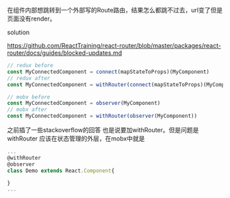 在组件内部想跳转到一个外部写的Route路由，结果怎么都跳不过去，url变了但是页面没有render。

solution

https://github.com/ReactTraining/react-router/blob/master/packages/react-router/docs/guides/blocked-updates.md

```javascript
// redux before
const MyConnectedComponent = connect(mapStateToProps)(MyComponent)
// redux after
const MyConnectedComponent = withRouter(connect(mapStateToProps)(MyComponent))

// mobx before
const MyConnectedComponent = observer(MyComponent)
// mobx after
const MyConnectedComponent = withRouter(observer(MyComponent))
```

之前插了一些stackoverflow的回答 也是说要加withRouter。但是问题是 withRouter 应该在状态管理的外层，在mobx中就是 

```javascript
...
@withRouter
@observer
class Demo extends React.Component{

}
...
```
